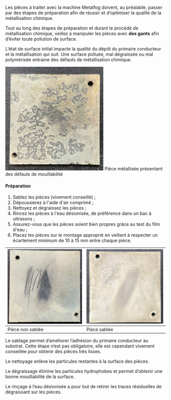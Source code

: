 Les pièces à traiter avec la machine Metalfog doivent, au préalable, passer par des étapes de préparation afin de réussir et d’optimiser la qualité de la métallisation chimique.

Tout au long des étapes de préparation et durant le procédé de métallisation chimique, veillez à manipuler les pièces avec **des gants** afin d’éviter toute pollution de surface.

L’état de surface initial impacte la qualité du dépôt du primaire conducteur et la métallisation qui suit. Une surface polluée, mal dégraissée ou mal polymérisée entraine des défauts de métallisation chimique.

![Pièce polluée non préparée](poluee.png)
Pièce métallisée présentant des défauts de mouillabilité


#### Préparation

1. Sablez les pièces (vivement conseillé) ;
2. Dépoussierez  à l'aide d'air comprimé ; 
3. Nettoyez et dégraissez les pièces ;
4. Rincez les pièces à l'eau désionisée, de préférence dans un bac à ultrasons ;
5. Assurez-vous que les pièces soient bien propres grâce au test du film d'eau ;
6. Placez les pièces sur le montage approprié en veillant à respecter un écartement minimum de 10 à 15 mm entre chaque pièce.

| ![Pièce non sablée](non_sablee.png) | ![Pièce sablée](sablee.png) |
| ---- | ---- |
| Pièce non sablée | Pièce sablée |

Le sablage permet d’améliorer l’adhésion du primaire conducteur au substrat. Cette étape n’est pas obligatoire, elle est cependant vivement conseillée pour obtenir des pièces très lisses.

Le nettoyage enlève les particules restantes à la surface des pièces.

Le dégraissage élimine les particules hydrophobes et permet d’obtenir une bonne mouillabilité de la surface.

Le rinçage à l’eau désionisée a pour but de retirer les traces résiduelles de dégraissant sur les pièces.